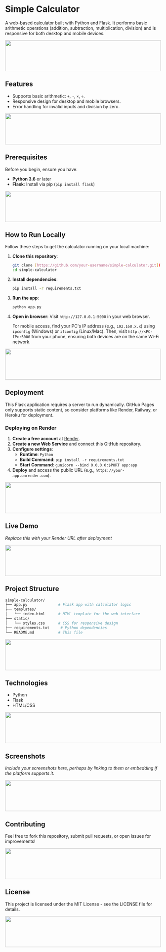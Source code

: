 # Simple Calculator

A web-based calculator built with Python and Flask. It performs basic arithmetic operations (addition, subtraction, multiplication, division) and is responsive for both desktop and mobile devices.

<img height="100px" width="100%" src="https://media1.giphy.com/media/v1.Y2lkPTc5MGI3NjExdHh4aDhsMHF6dmI4b3pybWR2bWlhdDJ2dXI0bzBjanAxaDdtZzdzZCZlcD12MV9pbnRlcm5hbF9naWZfYnlfaWQmY3Q9cw/TIj8cbzWYKnE9ul3ab/giphy.gif"  />

## Features

* Supports basic arithmetic: `+`, `-`, `×`, `÷`.
* Responsive design for desktop and mobile browsers.
* Error handling for invalid inputs and division by zero.

<img height="100px" width="100%" src="https://media1.giphy.com/media/v1.Y2lkPTc5MGI3NjExdHh4aDhsMHF6dmI4b3pybWR2bWlhdDJ2dXI0bzBjanAxaDdtZzdzZCZlcD12MV9pbnRlcm5hbF9naWZfYnlfaWQmY3Q9cw/TIj8cbzWYKnE9ul3ab/giphy.gif"  />

## Prerequisites

Before you begin, ensure you have:

* **Python 3.6** or later
* **Flask**: Install via pip (`pip install flask`)

<img height="100px" width="100%" src="https://media1.giphy.com/media/v1.Y2lkPTc5MGI3NjExdHh4aDhsMHF6dmI4b3pybWR2bWlhdDJ2dXI0bzBjanAxaDdtZzdzZCZlcD12MV9pbnRlcm5hbF9naWZfYnlfaWQmY3Q9cw/TIj8cbzWYKnE9ul3ab/giphy.gif"  />

## How to Run Locally

Follow these steps to get the calculator running on your local machine:

1.  **Clone this repository**:
    ```bash
    git clone [https://github.com/your-username/simple-calculator.git](https://github.com/your-username/simple-calculator.git)
    cd simple-calculator
    ```
2.  **Install dependencies**:
    ```bash
    pip install -r requirements.txt
    ```
3.  **Run the app**:
    ```bash
    python app.py
    ```
4.  **Open in browser**: Visit `http://127.0.0.1:5000` in your web browser.

    For mobile access, find your PC's IP address (e.g., `192.168.x.x`) using `ipconfig` (Windows) or `ifconfig` (Linux/Mac). Then, visit `http://<PC-IP>:5000` from your phone, ensuring both devices are on the same Wi-Fi network.

<img height="100px" width="100%" src="https://media1.giphy.com/media/v1.Y2lkPTc5MGI3NjExdHh4aDhsMHF6dmI4b3pybWR2bWlhdDJ2dXI0bzBjanAxaDdtZzdzZCZlcD12MV9pbnRlcm5hbF9naWZfYnlfaWQmY3Q9cw/TIj8cbzWYKnE9ul3ab/giphy.gif"  />

## Deployment

This Flask application requires a server to run dynamically. GitHub Pages only supports static content, so consider platforms like Render, Railway, or Heroku for deployment.

### Deploying on Render

1.  **Create a free account** at [Render](https://render.com/).
2.  **Create a new Web Service** and connect this GitHub repository.
3.  **Configure settings**:
    * **Runtime**: `Python`
    * **Build Command**: `pip install -r requirements.txt`
    * **Start Command**: `gunicorn --bind 0.0.0.0:$PORT app:app`
4.  **Deploy** and access the public URL (e.g., `https://your-app.onrender.com`).

<img height="100px" width="100%" src="https://media1.giphy.com/media/v1.Y2lkPTc5MGI3NjExdHh4aDhsMHF6dmI4b3pybWR2bWlhdDJ2dXI0bzBjanAxaDdtZzdzZCZlcD12MV9pbnRlcm5hbF9naWZfYnlfaWQmY3Q9cw/TIj8cbzWYKnE9ul3ab/giphy.gif"  />

## Live Demo

*Replace this with your Render URL after deployment*

<img height="100px" width="100%" src="https://media1.giphy.com/media/v1.Y2lkPTc5MGI3NjExdHh4aDhsMHF6dmI4b3pybWR2bWlhdDJ2dXI0bzBjanAxaDdtZzdzZCZlcD12MV9pbnRlcm5hbF9naWZfYnlfaWQmY3Q9cw/TIj8cbzWYKnE9ul3ab/giphy.gif"  />

## Project Structure

```bash
simple-calculator/
├── app.py              # Flask app with calculator logic
├── templates/
│   └── index.html      # HTML template for the web interface
├── static/
│   └── styles.css      # CSS for responsive design
├── requirements.txt     # Python dependencies
└── README.md           # This file
```

<img height="100px" width="100%" src="https://media1.giphy.com/media/v1.Y2lkPTc5MGI3NjExdHh4aDhsMHF6dmI4b3pybWR2bWlhdDJ2dXI0bzBjanAxaDdtZzdzZCZlcD12MV9pbnRlcm5hbF9naWZfYnlfaWQmY3Q9cw/TIj8cbzWYKnE9ul3ab/giphy.gif"  />

## Technologies

* Python
* Flask
* HTML/CSS

<img height="100px" width="100%" src="https://media1.giphy.com/media/v1.Y2lkPTc5MGI3NjExdHh4aDhsMHF6dmI4b3pybWR2bWlhdDJ2dXI0bzBjanAxaDdtZzdzZCZlcD12MV9pbnRlcm5hbF9naWZfYnlfaWQmY3Q9cw/TIj8cbzWYKnE9ul3ab/giphy.gif"  />

## Screenshots

*Include your screenshots here, perhaps by linking to them or embedding if the platform supports it.*

<img height="100px" width="100%" src="https://media1.giphy.com/media/v1.Y2lkPTc5MGI3NjExdHh4aDhsMHF6dmI4b3pybWR2bWlhdDJ2dXI0bzBjanAxaDdtZzdzZCZlcD12MV9pbnRlcm5hbF9naWZfYnlfaWQmY3Q9cw/TIj8cbzWYKnE9ul3ab/giphy.gif"  />

## Contributing

Feel free to fork this repository, submit pull requests, or open issues for improvements!

<img height="100px" width="100%" src="https://media1.giphy.com/media/v1.Y2lkPTc5MGI3NjExdHh4aDhsMHF6dmI4b3pybWR2bWlhdDJ2dXI0bzBjanAxaDdtZzdzZCZlcD12MV9pbnRlcm5hbF9naWZfYnlfaWQmY3Q9cw/TIj8cbzWYKnE9ul3ab/giphy.gif"  />

## License

This project is licensed under the MIT License - see the LICENSE file for details.

<img height="100px" width="100%" src="https://media1.giphy.com/media/v1.Y2lkPTc5MGI3NjExdHh4aDhsMHF6dmI4b3pybWR2bWlhdDJ2dXI0bzBjanAxaDdtZzdzZCZlcD12MV9pbnRlcm5hbF9naWZfYnlfaWQmY3Q9cw/TIj8cbzWYKnE9ul3ab/giphy.gif"  />
